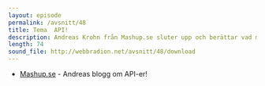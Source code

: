 ```yaml
---
layout: episode
permalink: /avsnitt/48
title: Tema  API!
description: Andreas Krohn från Mashup.se sluter upp och berättar vad man kan tänka på när man bygger API-er. Vi snackar webbanalys, spelmotorer och mindmaps.
length: 74
sound_file: http://webbradion.net/avsnitt/48/download
---
```


* [Mashup.se](http://mashup.se) - Andreas blogg om API-er!
